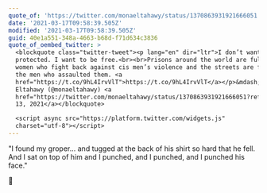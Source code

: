 ```yaml
---
quote_of: 'https://twitter.com/monaeltahawy/status/1370863931921666051'
date: '2021-03-17T09:58:39.505Z'
modified: '2021-03-17T09:58:39.505Z'
guid: 40e1a551-348a-4663-b68d-f71d634c3836
quote_of_oembed_twitter: >
  <blockquote class="twitter-tweet"><p lang="en" dir="ltr">I don’t want to be
  protected. I want to be free.<br><br>Prisons around the world are full of
  women who fight back against cis men’s violence and the streets are full of
  the men who assaulted them. <a
  href="https://t.co/9hL4IrvVlT">https://t.co/9hL4IrvVlT</a></p>&mdash; Mona
  Eltahawy (@monaeltahawy) <a
  href="https://twitter.com/monaeltahawy/status/1370863931921666051?ref_src=twsrc%5Etfw">March
  13, 2021</a></blockquote>

  <script async src="https://platform.twitter.com/widgets.js"
  charset="utf-8"></script>
---
```

"I found my groper... and tugged at the back of his shirt so hard that he fell. And I sat on top of him and I punched, and I punched, and I punched his face."

💜
